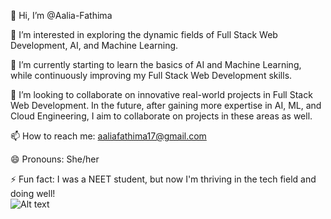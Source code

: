 👋 Hi, I’m @Aalia-Fathima

👀 I’m interested in exploring the dynamic fields of Full Stack Web Development, AI, and Machine Learning.

🌱 I’m currently starting to learn the basics of AI and Machine Learning, while continuously improving my Full Stack Web Development skills.

💞️ I’m looking to collaborate on innovative real-world projects in Full Stack Web Development. In the future, after gaining more expertise in AI, ML, and Cloud Engineering, I aim to collaborate on projects in these areas as well.

📫 How to reach me: aaliafathima17@gmail.com

😄 Pronouns: She/her

⚡ Fun fact: I was a NEET student, but now I'm thriving in the tech field and doing well!<br>
![Alt text](https://drive.google.com/uc?id=1htOhqK7ViDOhCLUT95cNZm70eJwkexPS)
<!---
Aalia-Fathima/Aalia-Fathima is a ✨ special ✨ repository because its `README.md` (this file) appears on your GitHub profile.
You can click the Preview link to take a look at your changes.
--->
